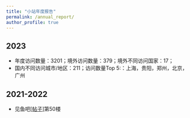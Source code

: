```yaml
---
title: "小站年度报告"
permalink: /annual_report/
author_profile: true
---
```


## 2023

* 年度访问数量：3201；境外访问数量：379；境外不同访问国家：17；
* 国内不同访问城市/地区：211；访问数量Top 5:：上海，贵阳，郑州，北京，广州

## 2021-2022

* 见鱼吧[[帖子](https://yuba.douyu.com/p/662672311618762977)]第50楼
